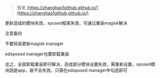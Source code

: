 
<!--more-->

> 首发 [https://zhanghao1github.github.io/](https://zhanghao1github.github.io/)

更新造成的模块失效，xposed框架失效，可通过重装magisk解决

注意备份

不要轻易更新magisk manager

edxposed manager也要卸载重装

总之，全部卸载重装即可解决，造成部分模块设置失效，需重新设置，xposed模块因是app，故不会失效，只需在edxposed manager中勾选即可



